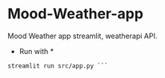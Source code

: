 # Mood-Weather-app
Mood Weather app streamlit, weatherapi API.

* Run with *

``` pip install -r requirements.txt 
streamlit run src/app.py ```
